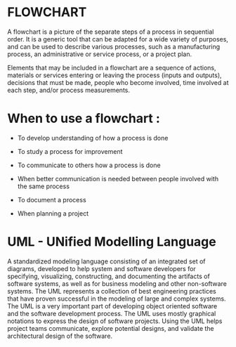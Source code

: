 # FLOWCHART

A flowchart is a picture of the separate steps of a process in sequential order. It is a generic tool that can be adapted for a wide variety of purposes, and can be used to describe various processes, such as a manufacturing process, an administrative or service process, or a project plan.

Elements that may be included in a flowchart are a sequence of actions, materials or services entering or leaving the process (inputs and outputs), decisions that must be made, people who become involved, time involved at each step, and/or process measurements.

# When to use a flowchart :

* To develop understanding of how a process is done

* To study a process for improvement

* To communicate to others how a process is done

* When better communication is needed between people involved with the same process

* To document a process

* When planning a project

# UML - UNified Modelling Language

A standardized modeling language consisting of an integrated set of diagrams, developed to help system and software developers for specifying, visualizing, constructing, and documenting the artifacts of software systems, as well as for business modeling and other non-software systems. The UML represents a collection of best engineering practices that have proven successful in the modeling of large and complex systems. The UML is a very important part of developing object oriented software and the software development process. The UML uses mostly graphical notations to express the design of software projects. Using the UML helps project teams communicate, explore potential designs, and validate the architectural design of the software.